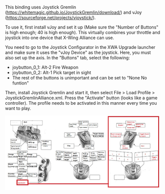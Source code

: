 This binding uses Joystick Gremlin (https://whitemagic.github.io/JoystickGremlin/download/) and vJoy (https://sourceforge.net/projects/vjoystick/).

To use it, first install vJoy and set it up (Make sure the "Number of Buttons" is high enough; 40 is high enough). This virtually combines your throttle and joystick into one device that X-Wing Alliance can use.

You need to go to the Joystick Configurator in the XWA Upgrade launcher and make sure it uses the "vJoy Device" as the joystick. Here, you must also set up the axis. In the "Buttons" tab, select the following:
- joybutton_0_1: Alt-2 Fire Weapon
- joybutton_0_2: Alt-1 Pick target in sight
- The rest of the buttons is unimportant and can be set to "None No funtion"

Then, install Joystick Gremlin and start it, then select File > Load Profile > JoystickGremlinAlliance.xml.
Press the "Activate" button (looks like a game controller). The profile needs to be activated in this manner every time you want to play.

![Binding](./Joystick_Belegung_Alliance_ENG.jpg)
